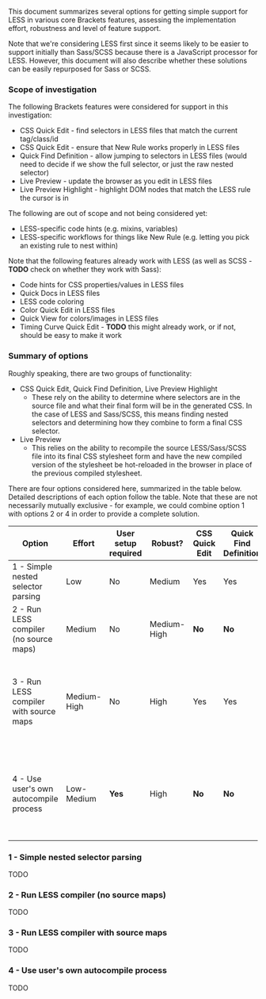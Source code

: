 This document summarizes several options for getting simple support for LESS in various core Brackets features, assessing the implementation effort, robustness and level of feature support.

Note that we're considering LESS first since it seems likely to be easier to support initially than Sass/SCSS because there is a JavaScript processor for LESS. However, this document will also describe whether these solutions can be easily repurposed for Sass or SCSS.

### Scope of investigation

The following Brackets features were considered for support in this investigation:

* CSS Quick Edit - find selectors in LESS files that match the current tag/class/id
* CSS Quick Edit - ensure that New Rule works properly in LESS files
* Quick Find Definition - allow jumping to selectors in LESS files (would need to decide if we show the full selector, or just the raw nested selector)
* Live Preview - update the browser as you edit in LESS files
* Live Preview Highlight - highlight DOM nodes that match the LESS rule the cursor is in

The following are out of scope and not being considered yet:

* LESS-specific code hints (e.g. mixins, variables)
* LESS-specific workflows for things like New Rule (e.g. letting you pick an existing rule to nest within)

Note that the following features already work with LESS (as well as SCSS - **TODO** check on whether they work with Sass):

* Code hints for CSS properties/values in LESS files
* Quick Docs in LESS files
* LESS code coloring
* Color Quick Edit in LESS files
* Quick View for colors/images in LESS files
* Timing Curve Quick Edit - **TODO** this might already work, or if not, should be easy to make it work

### Summary of options

Roughly speaking, there are two groups of functionality:

* CSS Quick Edit, Quick Find Definition, Live Preview Highlight
    * These rely on the ability to determine where selectors are in the source file and what their final form will be in the generated CSS. In the case of LESS and Sass/SCSS, this means finding nested selectors and determining how they combine to form a final CSS selector.
* Live Preview
    * This relies on the ability to recompile the source LESS/Sass/SCSS file into its final CSS stylesheet form and have the new compiled version of the stylesheet be hot-reloaded in the browser in place of the previous compiled stylesheet.

There are four options considered here, summarized in the table below. Detailed descriptions of each option follow the table. Note that these are not necessarily mutually exclusive - for example, we could combine option 1 with options 2 or 4 in order to provide a complete solution.

| Option | Effort | User setup required | Robust? | CSS Quick Edit | Quick Find Definition | Live Preview | Live Preview Highlight | Extends to Sass/SCSS? | Notes |
| ------ | ------ | ------------------- | ------- | -------------- | --------------------- | ------------ | ---------------------- | --------------------- | ----- |
| 1 - Simple nested selector parsing | Low | No | Medium | Yes | Yes | **No** | Yes | Yes (SCSS); Sass would be nontrivial work | |
| 2 - Run LESS compiler (no source maps) | Medium | No | Medium-High | **No** | **No** | Yes | **No** | Would require libsass/ruby for SCSS | Would likely combine this with (1) |
| 3 - Run LESS compiler with source maps | Medium-High | No | High | Yes | Yes | Yes | Yes | Would require libsass/ruby for SCSS | Likely slower than option (2), but would be guaranteed to give correct results. |
| 4 - Use user's own autocompile process | Low-Medium | **Yes** | High | **No** | **No** | Yes | **No** | Yes | Would likely combine this with (1). Could provide it as an alternative to (2)/(3). |

### 1 - Simple nested selector parsing

TODO

### 2 - Run LESS compiler (no source maps)

TODO

### 3 - Run LESS compiler with source maps

TODO

### 4 - Use user's own autocompile process

TODO
